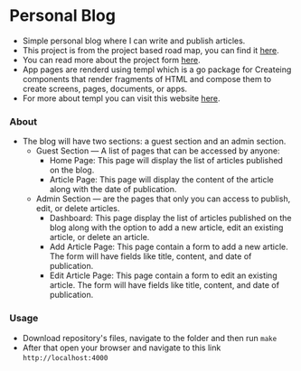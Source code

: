 # Personal Blog
- Simple personal blog where I can write and publish articles.
- This project is from the project based road map, you can find it [here](https://roadmap.sh/backend/projects).
- You can read more about the project form [here](https://roadmap.sh/projects/personal-blog).
- App pages are renderd using templ which is a go package for Createing components that render fragments of HTML and compose them to create screens, pages, documents, or apps.
- For more about templ you can visit this website [here](https://templ.guide).

### About
- The blog will have two sections: a guest section and an admin section.
  - Guest Section — A list of pages that can be accessed by anyone:
    - Home Page: This page will display the list of articles published on the blog.
    - Article Page: This page will display the content of the article along with the date of publication.
  - Admin Section — are the pages that only you can access to publish, edit, or delete articles.
    - Dashboard: This page display the list of articles published on the blog along with the option to add a new article, edit an existing article, or delete an article.
    - Add Article Page: This page contain a form to add a new article. The form will have fields like title, content, and date of publication.
    - Edit Article Page: This page contain a form to edit an existing article. The form will have fields like title, content, and date of publication.

### Usage
- Download repository's files, navigate to the folder and then run ```make```
- After that open your browser and navigate to this link ```http://localhost:4000```
